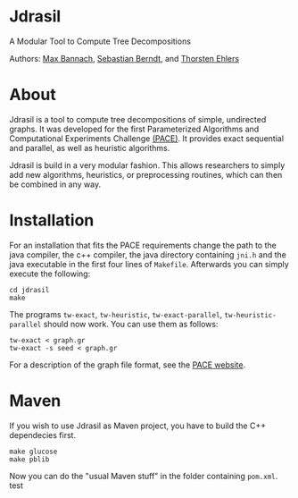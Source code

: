 # Jdrasil
A Modular Tool to Compute Tree Decompositions

Authors: [Max Bannach](http://www.tcs.uni-luebeck.de/de/mitarbeiter/bannach/), [Sebastian Berndt](http://www.tcs.uni-luebeck.de/de/mitarbeiter/berndt/), and [Thorsten Ehlers](http://www.zs.informatik.uni-kiel.de/de/mitarbeiter)

# About
Jdrasil is a tool to compute tree decompositions of simple, undirected graphs. It was developed for the first Parameterized Algorithms and Computational Experiments Challenge [(PACE)](https://pacechallenge.wordpress.com). It provides exact sequential and parallel, as well as heuristic algorithms.

Jdrasil is build in a very modular fashion. This allows researchers to simply add new algorithms, heuristics, or preprocessing routines, which can then be combined in any way.

# Installation
For an installation that fits the PACE requirements change the path to
the java compiler, the c++ compiler, the java directory containing `jni.h` and the java
executable in the first four lines of `Makefile`.
Afterwards you can simply execute the following:
```
cd jdrasil
make
```
The programs `tw-exact`, `tw-heuristic`, `tw-exact-parallel`, `tw-heuristic-parallel` should now work. You can use them as follows:
```
tw-exact < graph.gr
tw-exact -s seed < graph.gr
```
For a description of the graph file format, see the [PACE website](https://pacechallenge.wordpress.com/track-a-treewidth/).

# Maven
If you wish to use Jdrasil as Maven project, you have to build the C++ dependecies first.
```
make glucose
make pblib
```
Now you can do the "usual Maven stuff" in the folder containing `pom.xml`. test
